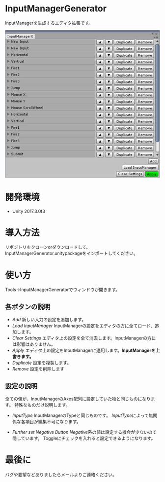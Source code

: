 # InputManagerGenerator
InputManagerを生成するエディタ拡張です。

![](https://github.com/atori708/InputManagerGenerator/blob/master/ScreenShots/SS01.png)

# 開発環境
- Unity 2017.3.0f3

# 導入方法
リポジトリをクローンorダウンロードして、InputManagerGenerator.unitypackageをインポートしてください。

# 使い方
Tools→InputManagerGeneratorでウィンドウが開きます。

## 各ボタンの説明
- *Add*
  新しい入力の設定を追加します。
- *Load InputManager*
  InputManagerの設定をエディタの方に全てロード、追加します。
- *Clear Settings*
  エディタ上の設定を全て消去します。InputManagerの方には影響はありません。
- *Apply*
  エディタ上の設定をInputManagerに適用します。**InputManagerを上書きます。**
- *Duplicate*
  設定を複製します。
- *Remove*
  設定を削除します

## 設定の説明
全ての値が、InputManagerのAxes配列に設定していた物と同じものになります。
特殊なものだけ説明します。

- *InputType*
  InputManagerのTypeと同じものです。
  *InputType*によって無関係な各項目が編集不可になります。

- *Further set Negative Button*
  *Negative*系の値は設定する機会が少ないので隠しています。
  Toggleにチェックを入れると設定できるようになります。

# 最後に
バグや要望などありましたらメールよりご連絡ください。